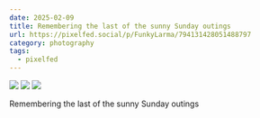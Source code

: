 ```yaml
---
date: 2025-02-09
title: Remembering the last of the sunny Sunday outings
url: https://pixelfed.social/p/FunkyLarma/794131428051488797
category: photography
tags:
  - pixelfed
---
```


<div class="gallery">

![](https://pxscdn.com/public/m/_v2/793919033588244502/758e75a50-ddd61a/WyM0LJFJsE0q/zzzX29AETwjU73j7EtXFCqhMtsVUSJ1wfRWviOzD.jpg) ![](https://pxscdn.com/public/m/_v2/793919033588244502/758e75a50-ddd61a/NC4FgUu0QR71/fTHqUESXWzsX5FsZynUq4jxEf4EVJDCJ0tADTEoG.jpg) ![](https://pxscdn.com/public/m/_v2/793919033588244502/758e75a50-ddd61a/jxC74cs9oaXm/VaxUEMNwGuSTQSVID6tfPD31Wc5i1YZGkZv9WPFS.jpg)

Remembering the last of the sunny Sunday outings

</div>
